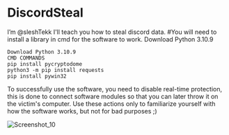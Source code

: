 # DiscordSteal
I’m @sleshTekk I'll teach you how to steal discord data. #You will need to install a library in cmd for the software to work.
Download Python 3.10.9
    

    Download Python 3.10.9
    CMD COMMANDS
    pip install pycryptodome
    python3 -m pip install requests
    pip install pywin32    

To successfully use the software, you need to disable real-time protection, this is done to connect software modules so that you can later throw it on the victim's computer.
Use these actions only to familiarize yourself with how the software works, but not for bad purposes ;) 

![Screenshot_10](https://github.com/sleshTekk/DiscordSteal/assets/163595476/4b0f231c-5c7a-4650-9f4a-0354d7a353ab)
